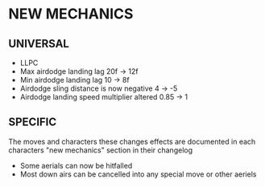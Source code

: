 # NEW MECHANICS

## UNIVERSAL

- LLPC
- Max airdodge landing lag 20f -> 12f
- Min airdodge landing lag 10 -> 8f
- Airdodge sling distance is now negative 4 -> -5
- Airdodge landing speed multiplier altered 0.85 -> 1

## SPECIFIC

The moves and characters these changes effects are documented in each characters "new mechanics" section in their changelog

- Some aerials can now be hitfalled
- Most down airs can be cancelled into any special move or other aeriels
